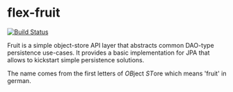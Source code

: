 flex-fruit
==========

[![Build Status](https://travis-ci.org/flex-oss/flex-fruit.png?branch=master)](https://travis-ci.org/flex-oss/flex-fruit)

Fruit is a simple object-store API layer that abstracts common DAO-type persistence use-cases. It provides a basic
implementation for JPA that allows to kickstart simple persistence solutions.

The name comes from the first letters of *OB*ject *ST*ore which means 'fruit' in german.
